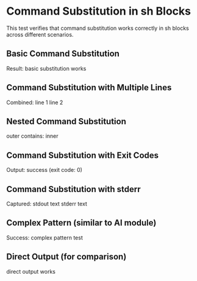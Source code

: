 # Command Substitution in sh Blocks

This test verifies that command substitution works correctly in sh blocks across different scenarios.

## Basic Command Substitution

Result: basic substitution works

## Command Substitution with Multiple Lines

Combined: line 1 line 2

## Nested Command Substitution

outer contains: inner

## Command Substitution with Exit Codes

Output: success (exit code: 0)

## Command Substitution with stderr

Captured: stdout text stderr text

## Complex Pattern (similar to AI module)

Success: complex pattern test

## Direct Output (for comparison)

direct output works